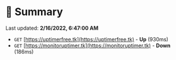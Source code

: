 # 📖 Summary
Last updated: **2/16/2022, 6:47:00 AM**

- `GET` [https://uptimerfree.tk](https://uptimerfree.tk) - **Up** (930ms)
- `GET` [https://monitoruptimer.tk](https://monitoruptimer.tk) - **Down** (186ms)
